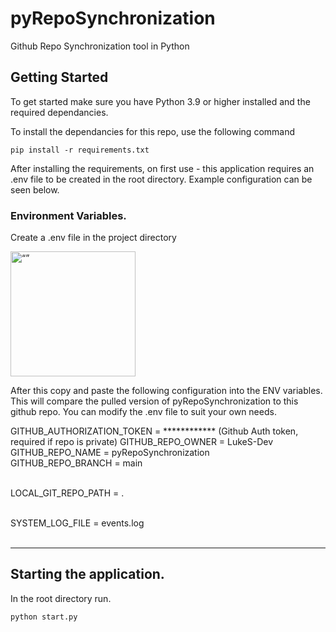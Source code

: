 # pyRepoSynchronization

Github Repo Synchronization tool in Python

## Getting Started

To get started make sure you have Python 3.9 or higher installed and the required dependancies. 

To install the dependancies for this repo, use the following command

```
pip install -r requirements.txt 
```

After installing the requirements, on first use - this application requires an .env file to be created in the root directory. Example configuration can be seen below.<br>

### Environment Variables.

Create a .env file in the project directory

<p align ="left">
    <img src="https://user-images.githubusercontent.com/110707048/230695654-409acce3-f4b7-4584-8159-683098de443d.png" alt= “” width="200" height="200">
</p>

After this copy and paste the following configuration into the ENV variables. This will compare the pulled version of pyRepoSynchronization to this github repo. You can modify the .env file to suit your own needs.

GITHUB_AUTHORIZATION_TOKEN  = ************ (Github Auth token, required if repo is private)
GITHUB_REPO_OWNER           = LukeS-Dev <br>
GITHUB_REPO_NAME            = pyRepoSynchronization <br>
GITHUB_REPO_BRANCH          = main <br><br>

LOCAL_GIT_REPO_PATH         = . <br><br>

SYSTEM_LOG_FILE             = events.log <br><br>

---
## Starting the application.

In the root directory run. 

```
python start.py 
```
